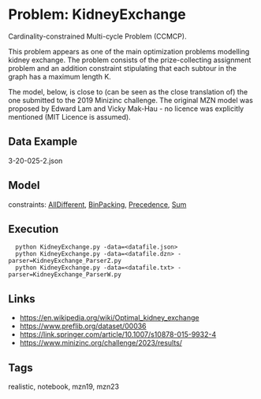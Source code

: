# Problem: KidneyExchange

Cardinality-constrained Multi-cycle Problem (CCMCP).

This problem appears as one of the main optimization problems modelling kidney exchange.
The problem consists of the prize-collecting assignment problem and an addition constraint stipulating that each subtour in the graph
has a maximum length K.

The model, below, is close to (can be seen as the close translation of) the one submitted to the 2019 Minizinc challenge.
The original MZN model was proposed by Edward Lam and Vicky Mak-Hau - no licence was explicitly mentioned (MIT Licence is assumed).

## Data Example
  3-20-025-2.json

## Model
  constraints: [AllDifferent](https://pycsp.org/documentation/constraints/AllDifferent), [BinPacking](https://pycsp.org/documentation/constraints/BinPacking), [Precedence](https://pycsp.org/documentation/constraints/Precedence), [Sum](https://pycsp.org/documentation/constraints/Sum)

## Execution
```
  python KidneyExchange.py -data=<datafile.json>
  python KidneyExchange.py -data=<datafile.dzn> -parser=KidneyExchange_ParserZ.py
  python KidneyExchange.py -data=<datafile.txt> -parser=KidneyExchange_ParserW.py
```

## Links
  - https://en.wikipedia.org/wiki/Optimal_kidney_exchange
  - https://www.preflib.org/dataset/00036
  - https://link.springer.com/article/10.1007/s10878-015-9932-4
  - https://www.minizinc.org/challenge/2023/results/

## Tags
  realistic, notebook, mzn19, mzn23
